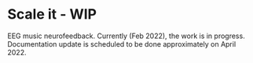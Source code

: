 # Scale it - WIP
EEG music neurofeedback. Currently (Feb 2022), the work is in progress. Documentation update is scheduled to be done approximately on April 2022.